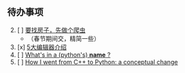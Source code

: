 ## 待办事项

2. [ ] [要找房子，先做个爬虫](https://towardsdatascience.com/looking-for-a-house-build-a-web-scraper-to-help-you-5ab25badc83e) 
    - （春节期间交，精简一些）
3. [x] [5大编辑器介绍](https://www.zeroequalsfalse.press/2019/02/10/developer-text-editor/) 
1. [ ] [What's in a (python's) __name__ ?](https://medium.freecodecamp.org/whats-in-a-python-s-name-506262fe61e8)
2. [ ] [How I went from C++ to Python: a conceptual change](https://medium.freecodecamp.org/how-i-went-from-c-to-python-a-conceptual-change-8bf29d059428)